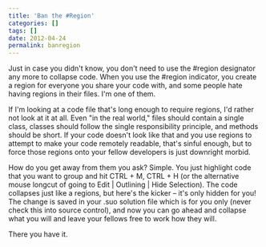 ```yaml
---
title: 'Ban the #Region'
categories: []
tags: []
date: 2012-04-24
permalink: banregion
---
```


Just in case you didn't know, you don't need to use the #region designator any more to collapse code. When you use the #region indicator, you create a region for everyone you share your code with, and some people hate having regions in their files. I'm one of them.
<!-- more -->

If I'm looking at a code file that's long enough to require regions, I'd rather not look at it at all. Even "in the real world," files should contain a single class, classes should follow the single responsibility principle, and methods should be short. If your code doesn't look like that and you use regions to attempt to make your code remotely readable, that's sinful enough, but to force those regions onto your fellow developers is just downright morbid.

How do you get away from them you ask? Simple. You just highlight code that you want to group and hit CTRL + M, CTRL + H (or the alternative mouse longcut of going to Edit | Outlining | Hide Selection). The code collapses just like a regions, but here's the kicker &ndash; it's only hidden for you! The change is saved in your .suo solution file which is for you only (never check this into source control), and now you can go ahead and collapse what you will and leave your fellows free to work how they will.

There you have it.